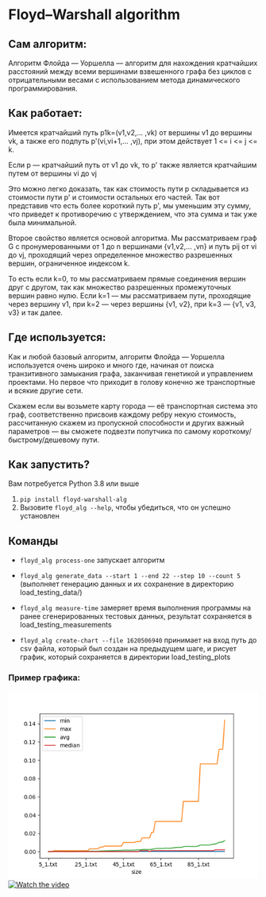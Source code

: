 # Floyd–Warshall algorithm

## Сам алгоритм:

Алгоритм Флойда — Уоршелла — алгоритм для нахождения кратчайших расстояний между всеми вершинами взвешенного графа без
циклов с отрицательными весами с использованием метода динамического программирования.

## Как работает:

Имеется кратчайший путь p1k=(v1,v2,… ,vk) от вершины v1 до вершины vk, а также его подпуть p'(vi,vi+1,… ,vj), при этом
действует 1 <= i <= j <= k.

<p>Если p — кратчайший путь от v1 до vk, то p' также является кратчайшим 
путем от вершины vi до vj</p>

<p>Это можно легко доказать, так как стоимость пути p складывается из стоимости
пути p' и стоимости остальных его частей. Так вот представив что есть более 
короткий путь p', мы уменьшим эту сумму, что приведет к противоречию с утверждением, 
что эта сумма и так уже была минимальной.</p>

<p> Второе свойство является основой алгоритма. Мы рассматриваем граф G 
с пронумерованными от 1 до n вершинами {v1,v2,… ,vn} и путь pij от vi до vj, 
проходящий через определенное множество разрешенных вершин, ограниченное индексом k.</p>

<p>То есть если k=0, то мы рассматриваем прямые соединения вершин друг с другом, 
так как множество разрешенных промежуточных вершин равно нулю.
Если k=1 — мы рассматриваем пути, проходящие через вершину v1, 
при k=2 — через вершины {v1, v2}, при k=3 — {v1, v3, v3} и так далее.</p>

## Где используется:

<p>Как и любой базовый алгоритм, алгоритм Флойда — Уоршелла 
используется очень широко и много где, начиная от поиска транзитивного замыкания графа, 
заканчивая генетикой и управлением проектами. Но первое что приходит в голову конечно же 
транспортные и всякие другие сети.</p>

<p>Скажем если вы возьмете карту города — её транспортная система это граф, 
соответственно присвоив каждому ребру некую стоимость, 
рассчитанную скажем из пропускной способности и других важный параметров — вы сможете 
подвезти попутчика по самому короткому/быстрому/дешевому пути.</p>

## Как запустить?

Вам потребуется Python 3.8 или выше

1. `pip install floyd-warshall-alg`
2. Вызовите `floyd_alg --help`, чтобы убедиться, что он успешно установлен

## Команды

* `floyd_alg process-one` запускает алгоритм


* `floyd_alg generate_data --start 1 --end 22 --step 10 --count 5` (выполняет генерацию данных и их сохранение в директорию load_testing_data/)


* `floyd_alg measure-time` замеряет время выполнения программы на ранее сгенерированных тестовых данных, результат сохраняется в
  load_testing_measurements


* `floyd_alg create-chart --file 1620506940` принимает на вход путь до csv файла, который был создан на предыдущем шаге, и рисует график, который
  сохраняется в директории load_testing_plots

### Пример графика:

![Alt text](load_testing_plots/1621626290.png?raw=true "Title")
[![Watch the video](https://i.imgur.com/7g9mzdM.jpg)](https://youtu.be/RBBIM4YO2_8)
